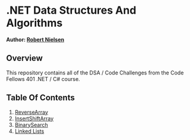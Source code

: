 # .NET Data Structures And Algorithms
__Author: [Robert Nielsen](https://github.com/robertjnielsen)__

## Overview
This repository contains all of the DSA / Code Challenges from the Code Fellows 401 .NET / C# course.

## Table Of Contents
1. [ReverseArray](/challenges/ArrayReverse/ArrayReverse.md)
2. [InsertShiftArray](/challenges/InsertShiftArray/InsertShiftArray.md)
3. [BinarySearch](/challenges/BinarySearch/BinarySearch.md)
4. [Linked Lists](/challenges/LinkedList/LinkedList.md)